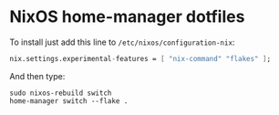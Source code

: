 # NixOS home-manager dotfiles

To install just add this line to `/etc/nixos/configuration-nix`:
```nix
nix.settings.experimental-features = [ "nix-command" "flakes" ];
```

And then type:
```
sudo nixos-rebuild switch
home-manager switch --flake .
```

